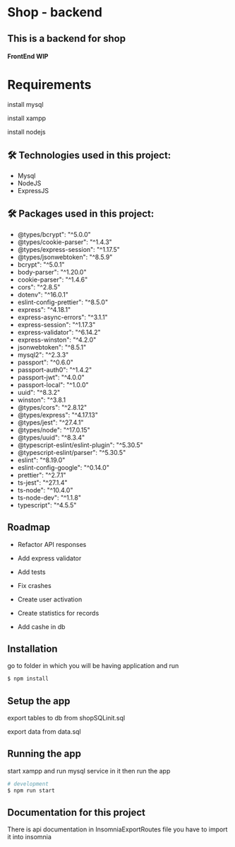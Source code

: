 # Shop - backend

## This is a backend for shop

#### FrontEnd WIP

# Requirements

install mysql

install xampp

install nodejs

## 🛠 Technologies used in this project:
- Mysql
- NodeJS
- ExpressJS

## 🛠 Packages used in this project:

- @types/bcrypt": "^5.0.0"
- @types/cookie-parser": "^1.4.3"
- @types/express-session": "^1.17.5"
- @types/jsonwebtoken": "^8.5.9"
- bcrypt": "^5.0.1"
- body-parser": "^1.20.0"
- cookie-parser": "^1.4.6"
- cors": "^2.8.5"
- dotenv": "^16.0.1"
- eslint-config-prettier": "^8.5.0"
- express": "^4.18.1"
- express-async-errors": "^3.1.1"
- express-session": "^1.17.3"
- express-validator": "^6.14.2"
- express-winston": "^4.2.0"
- jsonwebtoken": "^8.5.1"
- mysql2": "^2.3.3"
- passport": "^0.6.0"
- passport-auth0": "^1.4.2"
- passport-jwt": "^4.0.0"
- passport-local": "^1.0.0"
- uuid": "^8.3.2"
- winston": "^3.8.1
- @types/cors": "^2.8.12"
- @types/express": "^4.17.13"
- @types/jest": "^27.4.1"
- @types/node": "^17.0.15"
- @types/uuid": "^8.3.4"
- @typescript-eslint/eslint-plugin": "^5.30.5"
- @typescript-eslint/parser": "^5.30.5"
- eslint": "^8.19.0"
- eslint-config-google": "^0.14.0"
- prettier": "^2.7.1"
- ts-jest": "^27.1.4"
- ts-node": "^10.4.0"
- ts-node-dev": "^1.1.8"
- typescript": "^4.5.5"

## Roadmap

- Refactor API responses

- Add express validator

- Add tests

- Fix crashes

- Create user activation

- Create statistics for records

- Add cashe in db

## Installation

go to folder in which you will be having application and run

```bash
$ npm install
```

## Setup the app

export tables to db from shopSQLinit.sql

export data from data.sql

## Running the app

start xampp and run mysql service in it then run the app

```bash
# development
$ npm run start
```

## Documentation for this project 

There is api documentation in InsomniaExportRoutes file you have to import it into insomnia
